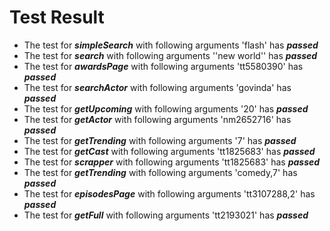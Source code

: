 # Test Result
- The test for ***simpleSearch*** with following arguments  'flash' has  ***passed***
- The test for ***search*** with following arguments  ''new world'' has  ***passed***
- The test for ***awardsPage*** with following arguments  'tt5580390' has  ***passed***
- The test for ***searchActor*** with following arguments  'govinda' has  ***passed***
- The test for ***getUpcoming*** with following arguments  '20' has  ***passed***
- The test for ***getActor*** with following arguments  'nm2652716' has  ***passed***
- The test for ***getTrending*** with following arguments  '7' has  ***passed***
- The test for ***getCast*** with following arguments  'tt1825683' has  ***passed***
- The test for ***scrapper*** with following arguments  'tt1825683' has  ***passed***
- The test for ***getTrending*** with following arguments  'comedy,7' has  ***passed***
- The test for ***episodesPage*** with following arguments  'tt3107288,2' has  ***passed***
- The test for ***getFull*** with following arguments  'tt2193021' has  ***passed***